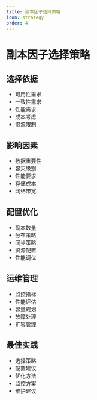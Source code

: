 ```yaml
---
title: 副本因子选择策略
icon: strategy
order: 4
---
```


# 副本因子选择策略

## 选择依据
- 可用性需求
- 一致性需求
- 性能需求
- 成本考虑
- 资源限制

## 影响因素
- 数据重要性
- 容灾级别
- 性能要求
- 存储成本
- 网络带宽

## 配置优化
- 副本数量
- 分布策略
- 同步策略
- 资源配置
- 性能调优

## 运维管理
- 监控指标
- 性能评估
- 容量规划
- 故障处理
- 扩容管理

## 最佳实践
- 选择策略
- 配置建议
- 优化方法
- 监控方案
- 维护建议

